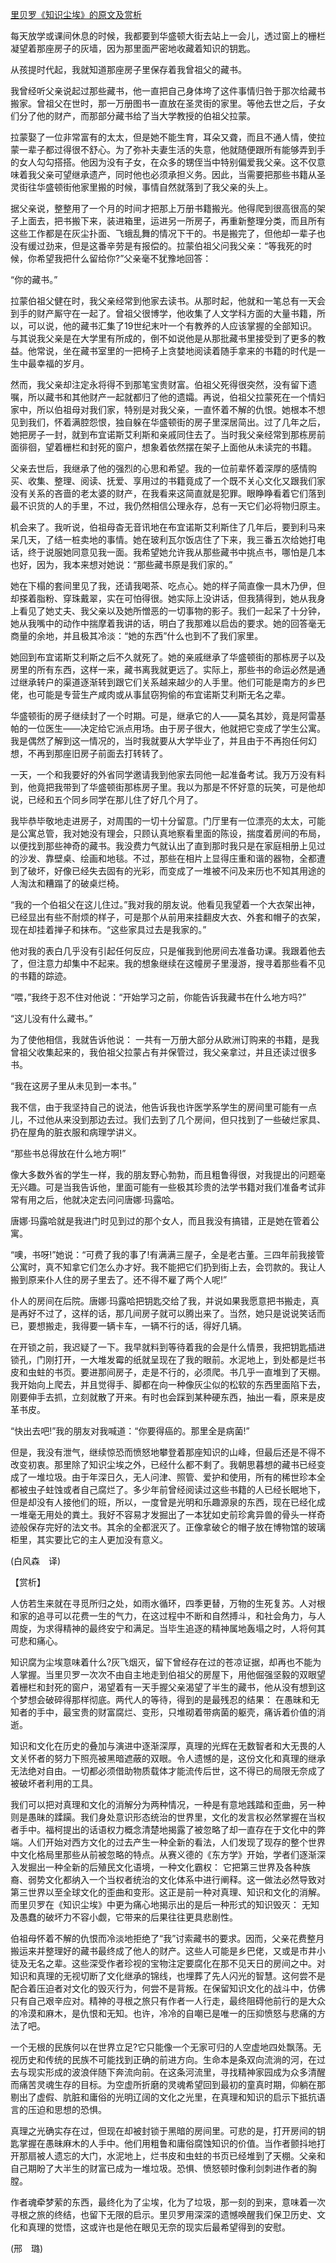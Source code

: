 [里贝罗《知识尘埃》的原文及赏析](https://www.vrrw.net/wx/12296.html)

每天放学或课间休息的时候，我都要到华盛顿大街去站上一会儿，透过窗上的栅栏凝望着那座房子的灰墙，因为那里面严密地收藏着知识的钥匙。

从孩提时代起，我就知道那座房子里保存着我曾祖父的藏书。

我曾经听父亲说起过那些藏书，他一直把自己身体垮了这件事情归咎于那次给藏书搬家。曾祖父在世时，那一万册图书一直放在圣灵街的家里。等他去世之后，子女们分了他的财产，而那部分藏书给了当大学教授的伯祖父拉蒙。

拉蒙娶了一位非常富有的太太，但是她不能生育，耳朵又聋，而且不通人情，使拉蒙一辈子都过得很不舒心。为了弥补夫妻生活的失意，他就随便跟所有能够弄到手的女人勾勾搭搭。他因为没有子女，在众多的甥侄当中特别偏爱我父亲。这不仅意味着我父亲可望继承遗产，同时他也必须承担义务。因此，当需要把那些书籍从圣灵街往华盛顿街他家里搬的时候，事情自然就落到了我父亲的头上。

据父亲说，整整用了一个月的时间才把那上万册书籍搬光。他得爬到很高很高的架子上面去，把书搬下来，装进箱里，运进另一所房子，再重新整理分类，而且所有这些工作都是在灰尘扑面、飞蛾乱舞的情况下干的。书是搬完了，但他却一辈子也没有缓过劲来，但是这番辛劳是有报偿的。拉蒙伯祖父问我父亲：“等我死的时候，你希望我把什么留给你?”父亲毫不犹豫地回答：

“你的藏书。”



拉蒙伯祖父健在时，我父亲经常到他家去读书。从那时起，他就和一笔总有一天会到手的财产厮守在一起了。曾祖父很博学，他收集了人文学科方面的大量书籍，所以，可以说，他的藏书汇集了19世纪末叶一个有教养的人应该掌握的全部知识。与其说我父亲是在大学里有所成的，倒不如说他是从那批藏书里接受到了更多的教益。他常说，坐在藏书室里的一把椅子上贪婪地阅读着随手拿来的书籍的时代是一生中最幸福的岁月。

然而，我父亲却注定永将得不到那笔宝贵财富。伯祖父死得很突然，没有留下遗嘱，所以藏书和其他财产一起就都归了他的遗孀。再说，伯祖父拉蒙死在一个情妇家中，所以伯祖母对我们家，特别是对我父亲，一直怀着不解的仇恨。她根本不想见到我们，怀着满腔怨恨，独自躲在华盛顿街的房子里深居简出。过了几年之后，她把房子一封，就到布宜诺斯艾利斯和亲戚同住去了。当时我父亲经常到那栋房前面徘徊，望着栅栏和封死的窗户，想象着依然摆在架子上面他从未读完的书籍。

父亲去世后，我继承了他的强烈的心思和希望。我的一位前辈怀着深厚的感情购买、收集、整理、阅读、抚爱、享用过的书籍竟成了一个既不关心文化又跟我们家没有关系的吝啬的老太婆的财产，在我看来这简直就是犯罪。眼睁睁看着它们落到最不识货的人的手里，不过，我仍然相信公理永存，总有一天它们必将物归原主。

机会来了。我听说，伯祖母杳无音讯地在布宜诺斯艾利斯住了几年后，要到利马来呆几天，了结一桩卖地的事情。她在玻利瓦尔饭店住了下来，我三番五次给她打电话，终于说服她同意见我一面。我希望她允许我从那些藏书中挑点书，哪怕是几本也好，因为，我本来想对她说：“那些藏书原是我们家的。”

她在下榻的套间里见了我，还请我喝茶、吃点心。她的样子简直像一具木乃伊，但却搽着脂粉、穿珠戴翠，实在可怕得很。她实际上没讲话，但我猜得到，她从我身上看见了她丈夫、我父亲以及她所憎恶的一切事物的影子。我们一起呆了十分钟，她从我嘴中的动作中揣摩着我讲的话，明白了我那难以启齿的要求。她的回答毫无商量的余地，并且极其冷淡：“她的东西”什么也到不了我们家里。

她回到布宜诺斯艾利斯之后不久就死了。她的亲戚继承了华盛顿街的那栋房子以及房里的所有东西，这样一来，藏书离我就更远了。实际上，那些书的命运必然是通过继承转户的渠道逐渐转到跟它们关系越来越少的人手里。他们可能是南方的乡巴佬，也可能是专营生产咸肉或从事鼠窃狗偷的布宜诺斯艾利斯无名之辈。

华盛顿街的房子继续封了一个时期。可是，继承它的人——莫名其妙，竟是阿雷基帕的一位医生——决定给它派点用场。由于房子很大，他就把它变成了学生公寓。我是偶然了解到这一情况的，当时我就要从大学毕业了，并且由于不再抱任何幻想，不再到那座旧房子前面去打转转了。

一天，一个和我要好的外省同学邀请我到他家去同他一起准备考试。我万万没有料到，他竟把我带到了华盛顿街那栋房子里。我以为那是不怀好意的玩笑，可是他却说，已经和五个同乡同学在那儿住了好几个月了。

我毕恭毕敬地走进房子，对周围的一切十分留意。门厅里有一位漂亮的太太，可能是公寓总管，我对她没有理会，只顾认真地察看里面的陈设，揣度着房间的布局，以便找到那些神奇的藏书。我没费力气就认出了直到那时我只是在家庭相册上见过的沙发、靠壁桌、绘画和地毯。不过，那些在相片上显得庄重和谐的器物，全都遭到了破坏，好像已经失去固有的光彩，而变成了一堆被不问及来历也不知其用途的人淘汰和糟蹋了的破桌烂椅。

“我的一个伯祖父在这儿住过。”我对我的朋友说。他看见我望着一个大衣架出神，已经显出有些不耐烦的样子，可是那个从前用来挂翻皮大衣、外套和帽子的衣架，现在却挂着掸子和抹布。“这些家具过去是我家的。”

他对我的表白几乎没有引起任何反应，只是催我到他房间去准备功课。我跟着他去了，但注意力却集中不起来。我的想象继续在这幢房子里漫游，搜寻着那些看不见的书籍的踪迹。

“喂，”我终于忍不住对他说：“开始学习之前，你能告诉我藏书在什么地方吗?”

“这儿没有什么藏书。”

为了使他相信，我就告诉他说： 一共有一万册大部分从欧洲订购来的书籍，是我曾祖父收集起来的，我伯祖父拉蒙占有并保管过，我父亲拿过，并且还读过很多书。

“我在这房子里从未见到一本书。”

我不信，由于我坚持自己的说法，他告诉我也许医学系学生的房间里可能有一点儿，不过他从来没到那边去过。我们去到了几个房间，但只找到了一些破烂家具、扔在屋角的脏衣服和病理学讲义。

“那些书总得放在什么地方啊!”

像大多数外省的学生一样，我的朋友野心勃勃，而且粗鲁得很，对我提出的问题毫无兴趣。可是当我告诉他，里面可能有一些极其珍贵的法学书籍对我们准备考试非常有用之后，他就决定去问问唐娜·玛露哈。

唐娜·玛露哈就是我进门时见到过的那个女人，而且我没有搞错，正是她在管着公寓。

“噢，书呀!”她说：“可费了我的事了!有满满三屋子，全是老古董。三四年前我接管公寓时，真不知拿它们怎么办才好。我不能把它们扔到街上去，会罚款的。我让人搬到原来仆人住的房子里去了。还不得不雇了两个人呢!”

仆人的房间在后院。唐娜·玛露哈把钥匙交给了我，并说如果我愿意把书搬走，真是再好不过了，这样的话，那几间房子就可以腾出来了。当然，她只是说说笑话而已，要想搬走，我得要一辆卡车，一辆不行的话，得好几辆。

在开锁之前，我迟疑了一下。我早就料到等待着我的会是什么情景，我把钥匙插进锁孔，门刚打开，一大堆发霉的纸就呈现在了我的眼前。水泥地上，到处都是烂书皮和虫蛀的书页。要进那间房子，走是不行的，必须爬。书几乎一直堆到了天棚。我开始向上爬去，并且觉得手、脚都在向一种像灰尘似的松软的东西里面陷下去，刚要伸手去抓，立刻就散了开来。有时也会踩到某种硬东西，抽出一看，原来是皮革书皮。

“快出去吧!”我的朋友对我喊道：“你要得癌的。那里全是病菌!”

但是，我没有泄气，继续惊恐而愤怒地攀登着那座知识的山峰，但最后还是不得不改变初衷。那里除了知识尘埃之外，已经什么都不剩了。我朝思暮想的藏书已经变成了一堆垃圾。由于年深日久，无人问津、照管、爱护和使用，所有的稀世珍本全都被虫子蛀蚀或者自己腐烂了。多少年前曾经阅读过这些书籍的人已经长眠地下，但是却没有人接他们的班，所以，一度曾是光明和乐趣源泉的东西，现在已经化成一堆毫无用处的粪土。我好不容易才发掘出了一本犹如史前珍禽异兽的骨头一样奇迹般保存完好的法文书。其余的全都泯灭了。正像拿破仑的帽子放在博物馆的玻璃柜里，其实要比它的主人更加没有意义。

(白风森　译)

【赏析】

人仿若生来就在寻觅所归之处，如雨水循环，四季更替，万物的生死复苏。人对根和家的追寻可以花费一生的气力，在这过程中不断和自然搏斗，和社会角力，与人周旋，为求得精神的最终安宁和满足。当毕生追逐的精神属地轰塌之时，人将何其可悲和痛心。

知识腐为尘埃意味着什么?灰飞烟灭，留下曾经存在过的苍凉证据，却再也不能为人掌握。当里贝罗一次次不由自主地走到伯祖父的房屋下，用他倔强坚毅的双眼望着栅栏和封死的窗户，渴望着有一天手握父亲渴望了半生的藏书，他从没有想到这个梦想会破碎得那样彻底。两代人的等待，得到的是最残忍的结果： 在愚昧和无知者的手中，最宝贵的财富腐烂、变形，只堆砌着带病菌的躯壳，痛诉着价值的消逝。

知识和文化在历史的叠加与演进中逐渐深厚，真理的光辉在无数智者和大无畏的人文关怀者的努力下照亮被黑暗遮蔽的双眼。令人遗憾的是，这份文化和真理的继承无法绝对自由。一切都必须借助物质载体才能流传后世，这不得已的局限无奈成了被破坏者利用的工具。

我们可以把对真理和文化的消解分为两种情况，一种是有意地践踏和歪曲，另一种则是愚昧的蹂躏。我们身处意识形态统治的世界里，文化的发言权必然掌握在当权者手中。福柯提出的话语权力概念清楚地揭露了被忽略了却一直存在于文化中的弊端。人们开始对西方文化的过去产生一种全新的看法，人们发现了现存的整个世界中文化格局里那些从前被忽略的特点。从赛义德的《东方学》开始，学者们逐渐深入发掘出一种全新的后殖民文化语境，一种文化霸权： 它把第三世界及各种族裔、弱势文化都纳入一个当权者统治的文化体系中进行阐释。这一做法必然导致对第三世界以至全球文化的歪曲和变形。这正是前一种对真理、知识和文化的消解。而里贝罗在《知识尘埃》中更为痛心地揭示出的是后一种形式的知识毁灭： 无知及愚蠢的破坏力不容小觑，它带来的后果往往更具悲剧性。

伯祖母怀着不解的仇恨而冷淡地拒绝了“我”讨索藏书的要求。因而，父亲花费整月搬运来并整理好的藏书最终成了他人的财产。这些人可能是乡巴佬，又或是市井小徒及无名之辈。这些深受作者珍视的宝物注定要腐化在那不见天日的房间之中。对知识和真理的无视切断了文化继承的锦线，也埋葬了先人闪光的智慧。这何尝不是配合着压迫者对文化的毁灭行为，何尝不是背叛。在保留知识文化的战斗中，仿佛只有自己艰辛应对。精神的寻根之旅只有作者一人行走，最终阻碍他前行的是大众的冷漠和麻木，是仇恨和无知。也许，冷冷的自嘲已是唯一的压抑愤怒与悲痛的方法了吧。

一个无根的民族何以在世界立足?它只能像一个无家可归的人空虚地四处飘荡。无视历史和传统的民族不可能找到正确的前进方向。生命本是条双向流淌的河，在过去与现实形成的波浪伴随下奔流向前。在这条河流里，寻找精神家园成为众多清醒而痛苦灵魂生存的目标。为空虚所折磨的灵魂希望回到最初的童真时期，仰躺在那剔出了虚假、肮脏和庸俗的光明辽阔的文化之光里，在真理和知识的启示下抵抗语言的压迫和思想的恐惧。

真理之光确实存在过，但现在却被封锁于黑暗的房间里。可悲的是，打开房间的钥匙掌握在愚昧麻木的人手中。他们用粗鲁和庸俗腐蚀知识的价值。当作者颤抖地打开那扇被人遗忘的大门，水泥地上，烂书皮和虫蛀的书页已经堆到了天棚。父亲和自己期盼了大半生的财富已成为一堆垃圾。恐惧、愤怒顿时像利剑刺进作者的胸膛。

作者魂牵梦萦的东西，最终化为了尘埃，化为了垃圾，那一刻的到来，意味着一次寻根之旅的终结，也留下无限的启示。里贝罗用深深的遗憾唤醒我们保卫历史、文化和真理的觉悟，这或许也是他在眼见无奈的现实后最希望得到的安慰。

(邢　璐)

